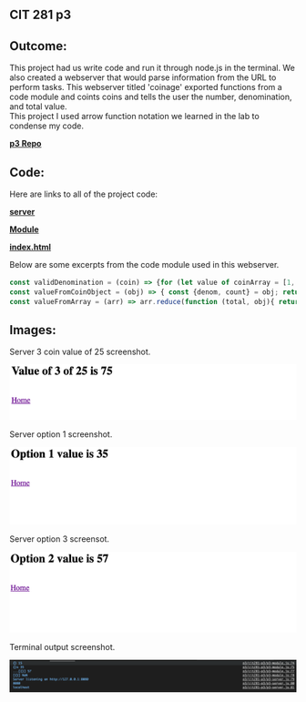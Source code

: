 ## CIT 281 p3
   
## Outcome:

This project had us write code and run it through node.js in the terminal. 
We also created a webserver that would parse information from the URL to perform tasks. 
This webserver titled 'coinage' exported functions from a code module and coints coins and tells the user the number, denomination, and total value.   
This project I used arrow function notation we learned in the lab to condense my code.
   
**[p3 Repo](https://github.com/Myles-P-D/cit281-p3)**
   
## Code:
Here are links to all of the project code:   
   
**[server](https://github.com/Myles-P-D/cit281-p3/blob/main/p3-server.js)**    
   
**[Module](https://github.com/Myles-P-D/cit281-p3/blob/main/p3-module.js)**   
   
**[index.html](https://github.com/Myles-P-D/cit281-p3/blob/main/index.html)**   
   
Below are some excerpts from the code module used in this webserver.    
   
```javascript
const validDenomination = (coin) => {for (let value of coinArray = [1, 5, 10, 25, 50, 100]){ if (coinArray.indexOf(coin) !== -1){return true}}};
const valueFromCoinObject = (obj) => { const {denom, count} = obj; return denom * count; };
const valueFromArray = (arr) => arr.reduce(function (total, obj){ return valueFromCoinObject(obj) + total}, 0);
```
   
## Images:   
    
Server 3 coin value of 25 screenshot.    
   
![3X25](https://github.com/Myles-P-D/cit281-p3/blob/main/3X25_screenshot.png?raw=true "3X25")    
      
Server option 1 screenshot.    
   
![option 1](https://github.com/Myles-P-D/cit281-p3/blob/main/opt1_screenshot.png?raw=true "opt 1")    
      
Server option 3 screensot.    
   
![option 3](https://github.com/Myles-P-D/cit281-p3/blob/main/opt3_screenshot.png?raw=true "opt 3")    
         
Terminal output screenshot.    
   
![terminal output](https://github.com/Myles-P-D/cit281-p3/blob/main/outputScreenshot.png?raw=true "terminal output")    
   
